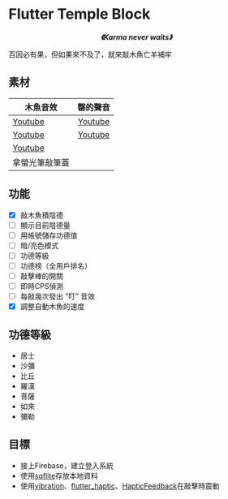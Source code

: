 # Flutter Temple Block

 ***<p style="text-align: center;">《Karma never waits》 </p>***
 百因必有果，但如果來不及了，就來敲木魚亡羊補牢

## 素材

| 木魚音效       | 罄的聲音        |
| ------------- |:-------------:|
| [Youtube](https://youtu.be/umqA5IMx_2I) | [Youtube](https://youtu.be/21O9qxKO1XA) |
| [Youtube](https://youtu.be/hChhFUuED6k) | [Youtube](https://youtu.be/i8r1NGHPwwo) |
| [Youtube](https://youtu.be/hChhFUuED6k?si=VV9b7tqbKKWEs1nJ) | |
| 拿螢光筆敲筆蓋 |  |

## 功能
- [X] 敲木魚積陰德
- [ ] 顯示目前陰德量
- [ ] 用帳號儲存功德值
- [ ] 暗/亮色模式
- [ ] 功德等級
- [ ] 功德榜（全用戶排名）
- [ ] 敲擊棒的開關
- [ ] 即時CPS偵測
- [ ] 每敲幾次發出 ”叮” 音效
- [x] 調整自動木魚的速度

## 功德等級
- 居士
- 沙彌
- 比丘
- 羅漢
- 菩薩
- 如來
- 彌勒

## 目標
- 接上Firebase，建立登入系統
- 使用[sqflite](https://pub.dev/packages/sqflite)存放本地資料
- 使用[vibration](https://pub.dev/packages/vibration)、[flutter_haptic](https://pub.dev/packages/flutter_haptic)、[HapticFeedback](https://api.flutter.dev/flutter/services/HapticFeedback-class.html)在敲擊時震動
